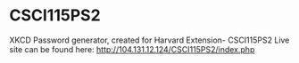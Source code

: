 CSCI115PS2
==========

XKCD Password generator, created for Harvard Extension- CSCI115PS2
Live site can be found here:
http://104.131.12.124/CSCI115PS2/index.php

